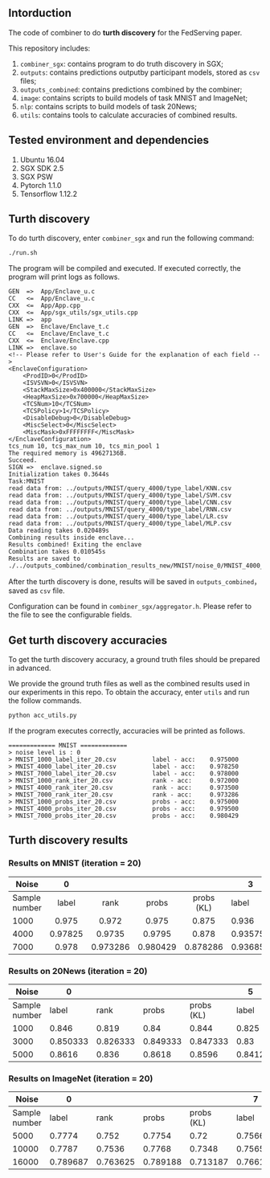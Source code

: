 
## Intorduction

The code of combiner to do **turth discovery** for the FedServing paper.

This repository includes:
1. `combiner_sgx`: contains program to do truth discovery in SGX;
2. `outputs`: contains predictions outputby participant models, stored as  `csv` files;
3. `outputs_combined`: contains predictions combined by the combiner;
3. `image`: contains scripts to build models of task MNIST and ImageNet;
3. `nlp`: contains scripts to build models of task 20News;
4. `utils`: contains tools to calculate accuracies of combined results.

 
## Tested environment and dependencies
1. Ubuntu 16.04
2. SGX SDK 2.5
3. SGX PSW
4. Pytorch 1.1.0
5. Tensorflow 1.12.2


## Turth discovery

To do turth discovery, enter `combiner_sgx` and run the following command:

```bash
./run.sh
```
The program will be compiled and executed. If executed correctly, the program will print logs as follows.
```
GEN  =>  App/Enclave_u.c
CC   <=  App/Enclave_u.c
CXX  <=  App/App.cpp
CXX  <=  App/sgx_utils/sgx_utils.cpp
LINK =>  app
GEN  =>  Enclave/Enclave_t.c
CC   <=  Enclave/Enclave_t.c
CXX  <=  Enclave/Enclave.cpp
LINK =>  enclave.so
<!-- Please refer to User's Guide for the explanation of each field -->
<EnclaveConfiguration>
    <ProdID>0</ProdID>
    <ISVSVN>0</ISVSVN>
    <StackMaxSize>0x400000</StackMaxSize>
    <HeapMaxSize>0x700000</HeapMaxSize>
    <TCSNum>10</TCSNum>
    <TCSPolicy>1</TCSPolicy>
    <DisableDebug>0</DisableDebug>
    <MiscSelect>0</MiscSelect>
    <MiscMask>0xFFFFFFFF</MiscMask>
</EnclaveConfiguration>
tcs_num 10, tcs_max_num 10, tcs_min_pool 1
The required memory is 49627136B.
Succeed.
SIGN =>  enclave.signed.so
Initialization takes 0.3644s
Task:MNIST
read data from: ../outputs/MNIST/query_4000/type_label/KNN.csv
read data from: ../outputs/MNIST/query_4000/type_label/SVM.csv
read data from: ../outputs/MNIST/query_4000/type_label/CNN.csv
read data from: ../outputs/MNIST/query_4000/type_label/RNN.csv
read data from: ../outputs/MNIST/query_4000/type_label/LR.csv
read data from: ../outputs/MNIST/query_4000/type_label/MLP.csv
Data reading takes 0.020489s
Combining results inside enclave...
Results combined! Exiting the enclave
Combination takes 0.010545s
Results are saved to ./../outputs_combined/combination_results_new/MNIST/noise_0/MNIST_4000_label_iter_16.csv
```
After the turth discovery is done, results will be saved in `outputs_combined`，saved as `csv` file.


Configuration can be found in `combiner_sgx/aggregator.h`. Please refer to the file to see the configurable fields.


## Get turth discovery accuracies

To get the turth discovery accuracy, a ground truth files should be prepared in advanced.

We provide the ground truth files as well as the combined results used in our experiments in this repo. To obtain the accuracy, enter `utils` and run the follow commands.
``` bash
python acc_utils.py
```
If the program executes correctly, accuracies will be printed as follows.
```
============= MNIST =============
> noise level is : 0
> MNIST_1000_label_iter_20.csv          label - acc:    0.975000
> MNIST_4000_label_iter_20.csv          label - acc:    0.978250
> MNIST_7000_label_iter_20.csv          label - acc:    0.978000
> MNIST_1000_rank_iter_20.csv           rank - acc:     0.972000
> MNIST_4000_rank_iter_20.csv           rank - acc:     0.973500
> MNIST_7000_rank_iter_20.csv           rank - acc:     0.973286
> MNIST_1000_probs_iter_20.csv          probs - acc:    0.975000
> MNIST_4000_probs_iter_20.csv          probs - acc:    0.979500
> MNIST_7000_probs_iter_20.csv          probs - acc:    0.980429
```




## Turth discovery results
### Results on MNIST (iteration = 20)
| Noise         |    0    |          |          |            | 3        |         |          |            |     5    |          |          |            |
|---------------|:-------:|:--------:|:--------:|:----------:|----------|---------|----------|------------|:--------:|:--------:|:--------:|:----------:|
| Sample number | label   | rank     | probs    | probs (KL) | label    | rank    | probs    | probs (KL) | label    | rank     | probs    | probs (KL) |
| 1000          | 0.975   | 0.972    | 0.975    | 0.875      | 0.936    | 0.742   | 0.951    | 0.324      | 0.272    | 0.253    | 0.467    | 0.124      |
| 4000          | 0.97825 | 0.9735   | 0.9795   | 0.878      | 0.93575  | 0.74725 | 0.95325  | 0.1405     | 0.33475  | 0.2155   | 0.46325  | 0.09525    |
| 7000          | 0.978   | 0.973286 | 0.980429 | 0.878286   | 0.936857 | 0.754   | 0.953714 | 0.097143   | 0.274429 | 0.232286 | 0.468714 | 0.101286   |


### Results on 20News (iteration = 20)

| Noise         | 0        |          |          |            | 5      |        |          |            | 9        |          |          |            |
|---------------|----------|----------|----------|------------|--------|--------|----------|------------|----------|----------|----------|------------|
| Sample number | label    | rank     | probs    | probs (KL) | label  | rank   | probs    | probs (KL) | label    | rank     | probs    | probs (KL) |
| 1000          | 0.846    | 0.819    | 0.84     | 0.844      | 0.825  | 0.614  | 0.828    | 0.824      | 0.173    | 0.115    | 0.284    | 0.321      |
| 3000          | 0.850333 | 0.826333 | 0.849333 | 0.847333   | 0.83   | 0.61   | 0.826333 | 0.821      | 0.147333 | 0.111333 | 0.276667 | 0.32       |
| 5000          | 0.8616   | 0.836    | 0.8618   | 0.8596     | 0.8412 | 0.6228 | 0.839    | 0.8318     | 0.135    | 0.1142   | 0.2766   | 0.3232     |


### Results on ImageNet (iteration = 20)
| Noise         | 0        |          |          |            | 7        |          |          |            | 14       |        |          |            |
|---------------|----------|----------|----------|------------|----------|----------|----------|------------|----------|--------|----------|------------|
| Sample number | label    | rank     | probs    | probs (KL) | label    | rank     | probs    | probs (KL) | label    | rank   | probs    | probs (KL) |
| 5000          | 0.7774   | 0.752    | 0.7754   | 0.72       | 0.7566   | 0.0666   | 0.7504   | 0.718      | 0.5914   | 0.0026 | 0.279    | 0.0218     |
| 10000         | 0.7787   | 0.7536   | 0.7768   | 0.7348     | 0.7565   | 0.067    | 0.7517   | 0.7035     | 0.0095   | 0.0043 | 0.282    | 0.0232     |
| 16000         | 0.789687 | 0.763625 | 0.789188 | 0.713187   | 0.766188 | 0.070563 | 0.767813 | 0.712938   | 0.009687 | 0.0035 | 0.287687 | 0.024      |



